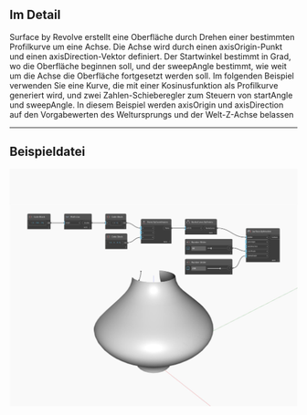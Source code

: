 ## Im Detail
Surface by Revolve erstellt eine Oberfläche durch Drehen einer bestimmten Profilkurve um eine Achse. Die Achse wird durch einen axisOrigin-Punkt und einen axisDirection-Vektor definiert. Der Startwinkel bestimmt in Grad, wo die Oberfläche beginnen soll, und der sweepAngle bestimmt, wie weit um die Achse die Oberfläche fortgesetzt werden soll. Im folgenden Beispiel verwenden Sie eine Kurve, die mit einer Kosinusfunktion als Profilkurve generiert wird, und zwei Zahlen-Schieberegler zum Steuern von startAngle und sweepAngle. In diesem Beispiel werden axisOrigin und axisDirection auf den Vorgabewerten des Weltursprungs und der Welt-Z-Achse belassen
___
## Beispieldatei

![ByRevolve](./Autodesk.DesignScript.Geometry.Surface.ByRevolve_img.jpg)

